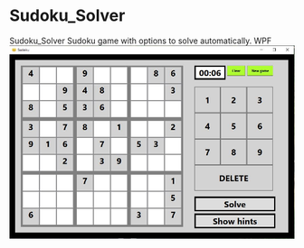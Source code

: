 # Sudoku_Solver
Sudoku_Solver Sudoku game with options to solve automatically. WPF 
![Alt text](https://github.com/DjukicBogdan/Sudoku_Solver/blob/master/Sudoku.JPG?raw=true "Sudoku")

